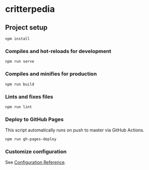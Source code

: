 # critterpedia

## Project setup
```
npm install
```

### Compiles and hot-reloads for development
```
npm run serve
```

### Compiles and minifies for production
```
npm run build
```

### Lints and fixes files
```
npm run lint
```

### Deploy to GitHub Pages
This script automatically runs on push to master via GitHub Actions.
```
npm run gh-pages-deploy
```

### Customize configuration
See [Configuration Reference](https://cli.vuejs.org/config/).

